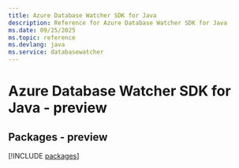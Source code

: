 ```yaml
---
title: Azure Database Watcher SDK for Java
description: Reference for Azure Database Watcher SDK for Java
ms.date: 09/25/2025
ms.topic: reference
ms.devlang: java
ms.service: databasewatcher
---
```

# Azure Database Watcher SDK for Java - preview
## Packages - preview
[!INCLUDE [packages](database-watcher-index.md)]